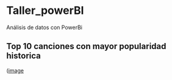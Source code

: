 # Taller_powerBI
Análisis de datos con PowerBi

## Top 10 canciones con mayor popularidad historica
([image](https://github.com/user-attachments/assets/13b7b475-bd54-4fb3-9e5d-6c67abc68348)

